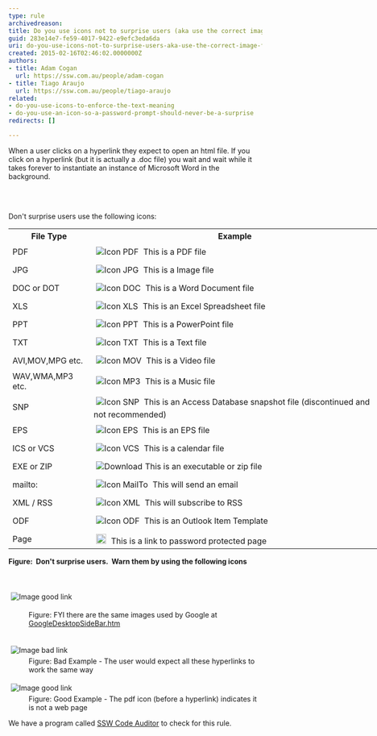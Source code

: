 ```yaml
---
type: rule
archivedreason: 
title: Do you use icons not to surprise users (aka use the correct image for files)?
guid: 283e14e7-fe59-4017-9422-e9efc3eda6da
uri: do-you-use-icons-not-to-surprise-users-aka-use-the-correct-image-for-files
created: 2015-02-16T02:46:02.0000000Z
authors:
- title: Adam Cogan
  url: https://ssw.com.au/people/adam-cogan
- title: Tiago Araujo
  url: https://ssw.com.au/people/tiago-araujo
related:
- do-you-use-icons-to-enforce-the-text-meaning
- do-you-use-an-icon-so-a-password-prompt-should-never-be-a-surprise
redirects: []

---
```



<p>When a user clicks on a hyperlink they expect to open an 
     html file. If you click on a hyperlink (but it is actually a 
     .doc file) you wait and wait while it takes forever to 
     instantiate an instance of Microsoft Word in the background.
                </p>
<br><excerpt class='endintro'></excerpt><br>
<p>Don't surprise users use the following icons&#58; </p><table cellspacing="0" cellpadding="3" class="style1" style="width&#58;738px;"><tbody><tr><th scope="col">File Type </th><th scope="col">Example </th></tr><tr><td>PDF </td><td> 
            <img src="http&#58;//www.ssw.com.au/ssw/Images/IconPdf.png" alt="Icon PDF" style="margin&#58;5px;" /> This is a PDF file </td></tr><tr><td>JPG </td><td> 
            <img src="http&#58;//www.ssw.com.au/ssw/Images/IconJpg.gif" alt="Icon JPG" style="margin&#58;5px;" /> This is a Image file </td></tr><tr><td>DOC or DOT </td><td> 
            <img src="http&#58;//www.ssw.com.au/ssw/Images/IconDoc.png" alt="Icon DOC" style="margin&#58;5px;" /> This is a Word Document file </td></tr><tr><td>XLS </td><td> 
            <img src="http&#58;//www.ssw.com.au/ssw/Images/IconXls.gif" alt="Icon XLS" style="margin&#58;5px;" /> This is an Excel Spreadsheet file </td></tr><tr><td>PPT </td><td> 
            <img src="http&#58;//www.ssw.com.au/ssw/Images/IconPPT.png" alt="Icon PPT" style="margin&#58;5px;" /> This is a PowerPoint file </td></tr><tr><td>TXT </td><td> 
            <img src="http&#58;//www.ssw.com.au/ssw/Images/IconTxt.gif" alt="Icon TXT" style="margin&#58;5px;" /> This is a Text file </td></tr><tr><td>AVI,MOV,MPG etc. </td><td> 
            <img src="http&#58;//www.ssw.com.au/ssw/Images/IconMov.gif" alt="Icon MOV" style="margin&#58;5px;" /> This is a Video file </td></tr><tr><td>WAV,WMA,MP3 etc. </td><td> 
            <img src="http&#58;//www.ssw.com.au/ssw/Images/IconMus.gif" alt="Icon MP3" style="margin&#58;5px;" /> This is a Music file </td></tr><tr><td>SNP </td><td> 
            <img src="http&#58;//www.ssw.com.au/ssw/Images/IconSnp.gif" alt="Icon SNP" style="margin&#58;5px;" /> This is an Access Database snapshot file (discontinued and not recommended)</td></tr><tr><td>EPS </td><td> 
            <img src="http&#58;//www.ssw.com.au/ssw/Images/IconEps.gif" alt="Icon EPS" style="margin&#58;5px;" /> This is an EPS file </td></tr><tr><td>ICS or VCS </td><td> 
            <img src="http&#58;//www.ssw.com.au/ssw/Images/IconVCS.gif" alt="Icon VCS" style="margin&#58;5px;" /> This is a calendar file </td></tr><tr><td>EXE or ZIP </td><td> 
            <img src="http&#58;//www.ssw.com.au/ssw/Images/Download.gif" alt="Download" style="margin&#58;5px;" />This is an executable or zip file </td></tr><tr><td>mailto&#58; </td><td> 
            <img src="http&#58;//www.ssw.com.au/ssw/Images/IconMailTo.gif" alt="Icon MailTo" style="margin&#58;5px;" /> This will send an email </td></tr><tr><td>XML / RSS </td><td> 
            <img src="http&#58;//www.ssw.com.au/ssw/Images/IconXML.gif" alt="Icon XML" style="margin&#58;5px;" /> This will subscribe to RSS</td></tr><tr><td>ODF</td><td> 
            <img src="http&#58;//www.ssw.com.au/ssw/Images/IconOFT.gif" alt="Icon ODF" style="margin&#58;5px;" /> This is an Outlook Item Template</td></tr><tr><td>Page                         </td><td> 
            <img src="http&#58;//www.ssw.com.au/SSW/Standards/Rules/Images/ms_lock.gif" alt="" style="margin&#58;5px;width&#58;20px;" /> This is a link to password protected page </td></tr></tbody></table> 
<strong>Figure&#58;&#160; Don't surprise users.&#160; Warn them by using the following icons</strong><br> 
<br> 
<br> 
<dl><dl class="ssw15-rteElement-ImageArea"> 
      <img border="0" src="http&#58;//www.ssw.com.au/SSW/Standards/Rules/Images/GoogleIcons.gif" alt="Image good link" style="margin&#58;5px;" />
   </dl><dd>Figure&#58; FYI there are the same images used by Google at 
      <a href="http&#58;//desktop.google.com/features.html">GoogleDesktopSideBar.htm</a> 
      <img src="http&#58;//www.ssw.com.au/ssw/images/external.gif" title="You are now leaving SSW" alt="" style="margin&#58;5px;" />
      <br> 
      <br> </dd></dl><dl class="badImage"><dt> 
      <img border="0" src="http&#58;//www.ssw.com.au/SSW/Standards/Rules/Images/IconImageBad.gif" alt="Image bad link" style="margin&#58;5px;" />
   </dt><dd>Figure&#58; Bad Example - The user would expect all these hyperlinks to work the same way<br> </dd></dl><dl class="goodImage"><dt> 
      <img border="0" src="http&#58;//www.ssw.com.au/SSW/Standards/Rules/Images/IconImageGood.gif" alt="Image good link" style="margin&#58;5px;" />
   </dt><dd>Figure&#58; Good Example - The pdf icon (before a hyperlink) indicates it is not a web page<br> </dd></dl> We have a program called 
<a href="http&#58;//www.ssw.com.au/ssw/CodeAuditor/">SSW Code Auditor</a> to check for this rule. 


